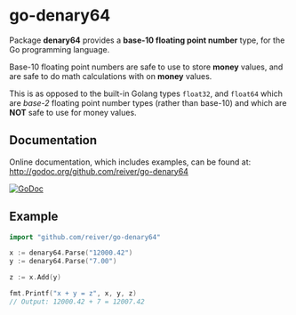 # go-denary64

Package **denary64** provides a **base-10 floating point number** type, for the Go programming language.

Base-10 floating point numbers are safe to use to store **money** values, and are safe to do math calculations with on **money** values.

This is as opposed to the built-in Golang types `float32`, and `float64` which are _base-2_ floating point number types (rather than base-10) and which are **NOT** safe to use for money values.

## Documentation

Online documentation, which includes examples, can be found at:
http://godoc.org/github.com/reiver/go-denary64

[![GoDoc](https://godoc.org/github.com/reiver/go-shunt?status.svg)](https://godoc.org/github.com/reiver/go-denary64)

## Example
```Go
import "github.com/reiver/go-denary64"

x := denary64.Parse("12000.42")
y := denary64.Parse("7.00")

z := x.Add(y)

fmt.Printf("x + y = z", x, y, z)
// Output: 12000.42 + 7 = 12007.42
```

